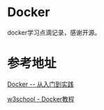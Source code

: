 # Docker

docker学习点滴记录，感谢开源。



# 参考地址

[Docker -- 从入门到实践](https://www.gitbook.com/book/yeasy/docker_practice/details)

[w3school - Docker教程](https://www.w3cschool.cn/docker/)